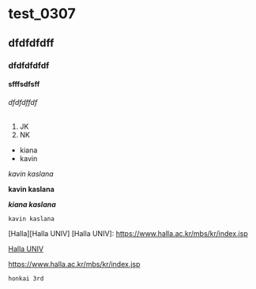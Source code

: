 # test_0307
## dfdfdfdff
### dfdfdfdfdf
#### sfffsdfsff
###### dfdfdffdf

1. JK
2. NK

- kiana
- kavin

*kavin kaslana*

**kavin kaslana**

***kiana kaslana***

`kavin kaslana`

[Halla][Halla UNIV]
[Halla UNIV]: https://www.halla.ac.kr/mbs/kr/index.jsp


[Halla UNIV](https://www.halla.ac.kr/mbs/kr/index.jsp)


<https://www.halla.ac.kr/mbs/kr/index.jsp>


`honkai 3rd`
